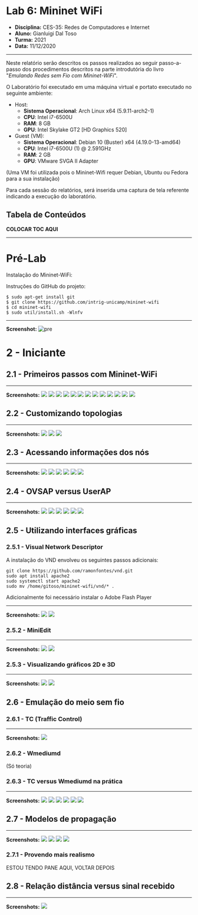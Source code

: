 # Lab 6: Mininet WiFi

- **Disciplina:** CES-35: Redes de Computadores e Internet
- **Aluno:** Gianluigi Dal Toso
- **Turma:** 2021
- **Data:** 11/12/2020

---

Neste relatório serão descritos os passos realizados ao seguir passo-a-passo dos procedimentos descritos na parte introdutória do livro "_Emulando Redes sem Fio com Mininet-WiFi_".

<!-- A execução do laboratório foi gravada no formato _asciinema_ (gravação do terminal, sem intervalo entre comandos). Para cada subseção à seguir, serão disponibilizados os links referentes as gravações. -->

O Laboratório foi executado em uma máquina virtual e portato executado no seguinte ambiente:

* Host:
    - **Sistema Operacional**: Arch Linux x64 (5.9.11-arch2-1)
    - **CPU**: Intel i7-6500U
    - **RAM**: 8 GB
    - **GPU**: Intel Skylake GT2 [HD Graphics 520]
* Guest (VM):
    - **Sistema Operacional**: Debian 10 (Buster) x64 (4.19.0-13-amd64)
    - **CPU**: Intel i7-6500U (1) @ 2.591GHz
    - **RAM**: 2 GB
    - **GPU**: VMware SVGA II Adapter

(Uma VM foi utilizada pois o Mininet-Wifi requer Debian, Ubuntu ou Fedora para a sua instalação)

Para cada sessão do relatórios, será inserida uma captura de tela referente indicando a execução do laboratório.

## <a name='TabeladeContedos'></a>Tabela de Conteúdos


<!-- vscode-markdown-toc -->
**COLOCAR TOC AQUI**

<!-- vscode-markdown-toc-config
	numbering=false
	autoSave=true
	/vscode-markdown-toc-config -->
<!-- /vscode-markdown-toc -->

---

# Pré-Lab
Instalação do Mininet-WiFi:

Instruções do GitHub do projeto:
```
$ sudo apt-get install git
$ git clone https://github.com/intrig-unicamp/mininet-wifi
$ cd mininet-wifi
$ sudo util/install.sh -Wlnfv
```


---
**Screenshot:**
![pre](imagens/pre.png)

# 2 - Iniciante

## 2.1 - Primeiros passos com Mininet-WiFi

---
**Screenshots:**
![](imagens/211.png)
![](imagens/212.png)
![](imagens/213.png)
![](imagens/214.png)
![](imagens/215.png)
![](imagens/216.png)
![](imagens/217.png)
![](imagens/218.png)
![](imagens/219.png)
![](imagens/2110.png)
![](imagens/2111.png)
![](imagens/2112.png)
![](imagens/2113.png)

## 2.2 - Customizando topologias

---
**Screenshots:**
![](imagens/221.png)
![](imagens/222.png)
![](imagens/223.png)

## 2.3 - Acessando informações dos nós

---
**Screenshots:**
![](imagens/231.png)
![](imagens/232.png)
![](imagens/233.png)
![](imagens/234.png)
![](imagens/235.png)
![](imagens/236.png)

## 2.4 - OVSAP versus UserAP

---
**Screenshots:**
![](imagens/241.png)
![](imagens/242.png)
![](imagens/243.png)
![](imagens/244.png)
![](imagens/245.png)
![](imagens/246.png)

## 2.5 - Utilizando interfaces gráficas

### 2.5.1 - Visual Network Descriptor

A instalação do VND envolveu os seguintes passos adicionais:

```
git clone https://github.com/ramonfontes/vnd.git
sudo apt install apache2
sudo systemctl start apache2
sudo mv /home/gitoso/mininet-wifi/vnd/* .
```

Adicionalmente foi necessário instalar o Adobe Flash Player

---
**Screenshots:**
![](imagens/2511.png)
![](imagens/2512.png)

### 2.5.2 - MiniEdit

---
**Screenshots:**
![](imagens/2521.png)
![](imagens/2522.png)


### 2.5.3 - Visualizando gráficos 2D e 3D

---
**Screenshots:**
![](imagens/2532.png)
![](imagens/2531.png)

## 2.6 - Emulação do meio sem fio

### 2.6.1 - TC (Traffic Control)

---
**Screenshots:**
![](imagens/2611.png)

### 2.6.2 - Wmediumd

(Só teoria)

### 2.6.3 - TC versus Wmediumd na prática

---
**Screenshots:**
![](imagens/2631.png)
![](imagens/2632.png)
![](imagens/2633.png)
![](imagens/2634.png)
![](imagens/2635.png)
![](imagens/2636.png)

## 2.7 - Modelos de propagação

---
**Screenshots:**
![](imagens/271.png)
![](imagens/272.png)
![](imagens/273.png)
![](imagens/274.png)

### 2.7.1 - Provendo mais realismo

ESTOU TENDO PANE AQUI, VOLTAR DEPOIS

## 2.8 - Relação distância versus sinal recebido

---
**Screenshots:**
![](imagens/281.png)